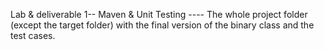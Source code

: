 Lab & deliverable 1-- Maven & Unit Testing ----
The whole project folder (except the target folder) with the final version of the binary class and the test cases.
